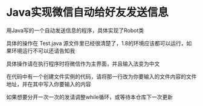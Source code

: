 # Java实现微信自动给好友发送信息
用Java写的一个自动发送信息的程序，具体实现了Robot类

具体的操作在 Test.java 源文件里已经很清楚了，1.8的环境应该都可以运行，如果环境运行不可以还请告知我

具体操作请在执行程序时将微信作为主界面，并且输入法变为中文

在代码中有一个创建文件实例的代码，请将那一行改为你要输入的文件内容的文件地址，并在其中写入你要输入的内容

如果想要分开一次一次的发请调整while循环，或等待本仓库下一次更新
